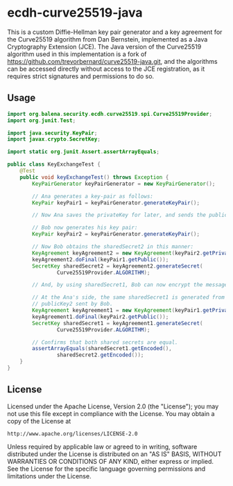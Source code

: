 # ecdh-curve25519-java

This is a custom Diffie-Hellman key pair generator and a key agreement for the Curve25519 algorithm from Dan Bernstein, implemented as a Java Cryptography Extension (JCE). The Java version of the Curve25519 algorithm used in this implementation is a fork of https://github.com/trevorbernard/curve25519-java.git, and the algorithms can be accessed directly without access to the JCE registration, as it requires strict signatures and permissions to do so.

## Usage

```java
import org.balena.security.ecdh.curve25519.spi.Curve25519Provider;
import org.junit.Test;

import java.security.KeyPair;
import javax.crypto.SecretKey;

import static org.junit.Assert.assertArrayEquals;

public class KeyExchangeTest {
    @Test
    public void keyExchangeTest() throws Exception {
        KeyPairGenerator keyPairGenerator = new KeyPairGenerator();

        // Ana generates a key-pair as follows:
        KeyPair keyPair1 = keyPairGenerator.generateKeyPair();

        // Now Ana saves the privateKey for later, and sends the publicKey1 to Bob.

        // Bob now generates his key pair:
        KeyPair keyPair2 = keyPairGenerator.generateKeyPair();

        // Now Bob obtains the sharedSecret2 in this manner:
        KeyAgreement keyAgreement2 = new KeyAgreement(keyPair2.getPrivate());
        keyAgreement2.doFinal(keyPair1.getPublic());
        SecretKey sharedSecret2 = keyAgreement2.generateSecret(
                Curve25519Provider.ALGORITHM);

        // And, by using sharedSecret1, Bob can now encrypt the message.

        // At the Ana's side, the same sharedSecret1 is generated from the
        // publicKey2 sent by Bob.
        KeyAgreement keyAgreement1 = new KeyAgreement(keyPair1.getPrivate());
        keyAgreement1.doFinal(keyPair2.getPublic());
        SecretKey sharedSecret1 = keyAgreement1.generateSecret(
                Curve25519Provider.ALGORITHM);

        // Confirms that both shared secrets are equal.
        assertArrayEquals(sharedSecret1.getEncoded(),
                sharedSecret2.getEncoded());
    }
}
```

## License

Licensed under the Apache License, Version 2.0 (the "License");
you may not use this file except in compliance with the License.
You may obtain a copy of the License at

    http://www.apache.org/licenses/LICENSE-2.0

Unless required by applicable law or agreed to in writing, software
distributed under the License is distributed on an "AS IS" BASIS,
WITHOUT WARRANTIES OR CONDITIONS OF ANY KIND, either express or implied.
See the License for the specific language governing permissions and
limitations under the License.
